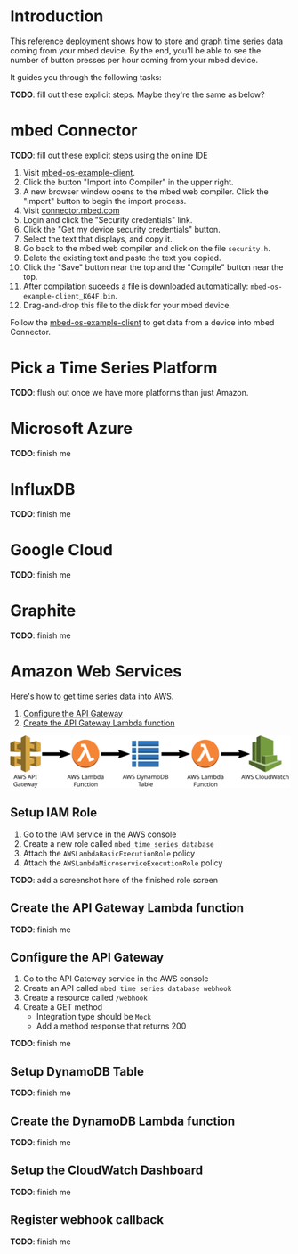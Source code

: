 # Introduction

This reference deployment shows how to store and graph time series data coming from your mbed device.  By the end, you'll be able to see the number of button presses per hour coming from your mbed device.

It guides you through the following tasks:

**TODO**: fill out these explicit steps.  Maybe they're the same as below?

# mbed Connector

**TODO**: fill out these explicit steps using  the online IDE

1. Visit [mbed-os-example-client](https://developer.mbed.org/teams/mbed-os-examples/code/mbed-os-example-client/).
1. Click the button "Import into Compiler" in the upper right.
1. A new browser window opens to the mbed web compiler. Click the "import" button to begin the import process.
1. Visit [connector.mbed.com](https://connector.mbed.com/#home)
1. Login and click the "Security credentials" link.
1. Click the "Get my device security credentials" button.
1. Select the text that displays, and copy it.
1. Go back to the mbed web compiler and click on the file `security.h`.
1. Delete the existing text and paste the text you copied.
1. Click the "Save" button near the top and the "Compile" button near the top.
1. After compilation suceeds a file is downloaded automatically: `mbed-os-example-client_K64F.bin`.
1. Drag-and-drop this file to the disk for your mbed device.

Follow the [mbed-os-example-client](https://github.com/ARMmbed/mbed-os-example-client) to get data from a device into mbed Connector.

# Pick a Time Series Platform

**TODO**: flush out once we have more platforms than just Amazon.

# Microsoft Azure

**TODO**: finish me

# InfluxDB

**TODO**: finish me

# Google Cloud

**TODO**: finish me

# Graphite

**TODO**: finish me

# Amazon Web Services

Here's how to get time series data into AWS.

1. [Configure the API Gateway](#)
1. [Create the API Gateway Lambda function](#)

![](aws_flow.svg)

## Setup IAM Role

1. Go to the IAM service in the AWS console
1. Create a new role called `mbed_time_series_database`
1. Attach the `AWSLambdaBasicExecutionRole` policy
1. Attach the `AWSLambdaMicroserviceExecutionRole` policy

**TODO**: add a screenshot here of the finished role screen

## Create the API Gateway Lambda function

**TODO**: finish me

## Configure the API Gateway

1. Go to the API Gateway service in the AWS console
1. Create an API called `mbed time series database webhook`
1. Create a resource called `/webhook`
1. Create a GET method
    * Integration type should be `Mock`
    * Add a method response that returns 200

**TODO**: finish me

## Setup DynamoDB Table

**TODO**: finish me

## Create the DynamoDB Lambda function

**TODO**: finish me

## Setup the CloudWatch Dashboard

**TODO**: finish me

## Register webhook callback

**TODO**: finish me
